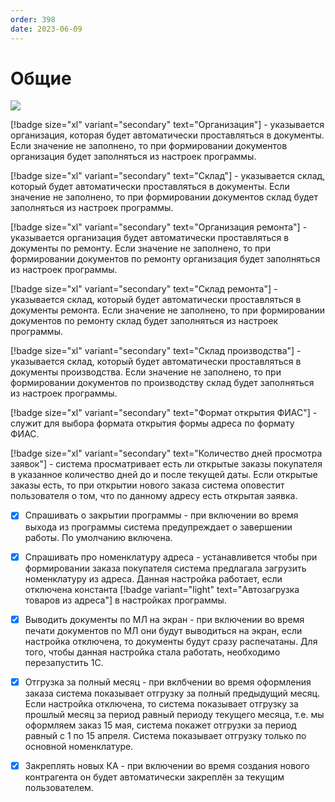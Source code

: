 ```yaml
---
order: 398
date: 2023-06-09
---
```

# Общие

![](/images/Персональные_настройки_общие.jpg)

[!badge size="xl" variant="secondary" text="Организация"] -  указывается организация, которая будет автоматически проставляться в документы. Если значение не заполнено, то при формировании документов организация будет заполняться из настроек программы.

[!badge size="xl" variant="secondary" text="Склад"] - указывается склад, который будет автоматически проставляться в документы. Если значение не заполнено, то при формировании документов склад будет заполняться из настроек программы.

[!badge size="xl" variant="secondary" text="Организация ремонта"] - указывается организация будет автоматически проставляться в документы по ремонту. Если значение не заполнено, то при формировании документов по ремонту организация будет заполняться из настроек программы.

[!badge size="xl" variant="secondary" text="Склад ремонта"] - указывается склад, который будет автоматически проставляться в документы ремонта. Если значение не заполнено, то при формировании документов по ремонту склад будет заполняться из настроек программы.

[!badge size="xl" variant="secondary" text="Склад производства"] - указывается склад, который будет автоматически проставляться в документы производства. Если значение не заполнено, то при формировании документов по производству склад будет заполняться из настроек программы.

[!badge size="xl" variant="secondary" text="Формат открытия ФИАС"] - служит для выбора формата открытия формы адреса по формату ФИАС. 

[!badge size="xl" variant="secondary" text="Количество дней просмотра заявок"] - система просматривает есть ли открытые заказы покупателя в указанное количество дней до и после текущей даты. Если открытые заказы есть, то при открытии нового заказа система оповестит пользователя о том, что по данному адресу есть открытая заявка.

- [x] Спрашивать о закрытии программы - при включении во время выхода из программы система предупреждает о завершении работы. По умолчанию включена.

- [x] Спрашивать про номенклатуру адреса - устанавливется чтобы при формировании заказа покупателя система предлагала загрузить номенклатуру из адреса. Данная настройка работает, если отключена константа [!badge variant="light" text="Автозагрузка товаров из адреса"] в настройках программы.

- [x] Выводить документы по МЛ на экран - при включении во время печати документов по МЛ они будут выводиться на экран, если настройка отключена, то документы будут сразу распечатаны. Для того, чтобы данная настройка стала работать, необходимо перезапустить 1С.

- [x] Отгрузка за полный месяц - при вклбчении во время оформления заказа система показывает отгрузку за полный предыдущий месяц. Если настройка отключена, то система показывает отгрузку за прошлый месяц за период равный периоду текущего месяца, т.е. мы оформляем заказ 15 мая, система покажет отгрузки за период равный с 1 по 15 апреля. Система показывает отгрузку только по основной номенклатуре.

- [x] Закреплять новых КА - при включении во время создания нового контрагента он будет автоматически закреплён за текущим пользователем.
